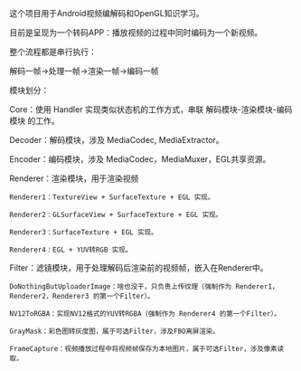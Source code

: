 这个项目用于Android视频编解码和OpenGL知识学习。

目前是呈现为一个转码APP：播放视频的过程中同时编码为一个新视频。


整个流程都是串行执行：

解码一帧->处理一帧->渲染一帧->编码一帧


模块划分：

Core：使用 Handler 实现类似状态机的工作方式，串联 解码模块-渲染模块-编码模块 的工作。

Decoder：解码模块，涉及 MediaCodec, MediaExtractor。

Encoder：编码模块，涉及 MediaCodec，MediaMuxer，EGL共享资源。

Renderer：渲染模块，用于渲染视频

    Renderer1：TextureView + SurfaceTexture + EGL 实现。
  
    Renderer2：GLSurfaceView + SurfaceTexture + EGL 实现。
  
    Renderer3：SurfaceTexture + EGL 实现。
  
    Renderer4：EGL + YUV转RGB 实现。
  
Filter：滤镜模块，用于处理解码后渲染前的视频帧，嵌入在Renderer中。

    DoNothingButUploaderImage：啥也没干，只负责上传纹理（强制作为 Renderer1，Renderer2，Renderer3 的第一个Filter）。
  
    NV12ToRGBA：实现NV12格式的YUV转RGBA（强制作为 Renderer4 的第一个Filter）。
  
    GrayMask：彩色图转灰度图，属于可选Filter，涉及FBO离屏渲染。
  
    FrameCapture：视频播放过程中将视频帧保存为本地图片，属于可选Filter，涉及像素读取。
  
  
















































  
  
